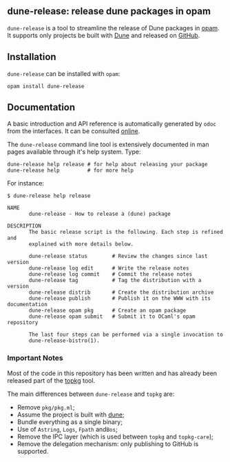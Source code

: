 ## dune-release: release dune packages in opam

`dune-release` is a tool to streamline the release of Dune packages in
[opam](https://opam.ocaml.org). It supports only projects be built
with [Dune](https://github.com/ocaml/dune) and released on
[GitHub](https://github.com).

## Installation

`dune-release` can be installed with `opam`:

```
opam install dune-release
```

## Documentation

A basic introduction and API reference is automatically generated by
`odoc` from the interfaces. It can be consulted [online][doc].

The `dune-release` command line tool is extensively documented in man pages
available through it's help system. Type:

```
dune-release help release # for help about releasing your package
dune-release help         # for more help
```

[doc]: https://samoht.github.com/dune-release/

For instance:

```
$ dune-release help release

NAME
       dune-release - How to release a (dune) package

DESCRIPTION
       The basic release script is the following. Each step is refined and
       explained with more details below.

       dune-release status        # Review the changes since last version
       dune-release log edit      # Write the release notes
       dune-release log commit    # Commit the release notes
       dune-release tag           # Tag the distribution with a version
       dune-release distrib       # Create the distribution archive
       dune-release publish       # Publish it on the WWW with its documentation
       dune-release opam pkg      # Create an opam package
       dune-release opam submit   # Submit it to OCaml's opam repository

       The last four steps can be performed via a single invocation to
       dune-release-bistro(1).
```

### Important Notes

Most of the code in this repository has been written and has already
been released part of the [topkg](http://erratique.ch/software/topkg)
tool.

The main differences between `dune-release` and `topkg` are:

- Remove `pkg/pkg.ml`;
- Assume the project is built with [dune](https://github.com/ocaml/dune);
- Bundle everything as a single binary;
- Use of `Astring`, `Logs`, `Fpath` and`Bos`;
- Remove the IPC layer (which is used between `topkg` and `topkg-care`);
- Remove the delegation mechanism: only publishing to GitHub is supported.
